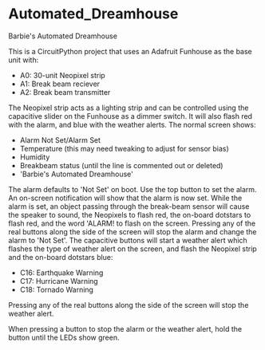 # Automated_Dreamhouse
Barbie's Automated Dreamhouse

This is a CircuitPython project that uses an Adafruit Funhouse as the base unit with:
* A0: 30-unit Neopixel strip
* A1: Break beam reciever
* A2: Break beam transmitter
  
The Neopixel strip acts as a lighting strip and can be controlled using the capacitive slider on the Funhouse as a dimmer switch. It will also flash red with the alarm, and blue with the weather alerts.
The normal screen shows:
	
* Alarm Not Set/Alarm Set
* Temperature (this may need tweaking to adjust for sensor bias)
* Humidity
* Breakbeam status (until the line is commented out or deleted)
* 'Barbie's Automated Dreamhouse'
	
The alarm defaults to 'Not Set' on boot. Use the top button to set the alarm. An on-screen notification will show that the alarm is now set.
While the alarm is set, an object passing through the break-beam sensor will cause the speaker to sound, the Neopixels to flash red, the on-board dotstars to flash red, and the word 'ALARM! to flash on the screen.
Pressing any of the real buttons along the side of the screen will stop the alarm and change the alarm to 'Not Set'.
The capacitive buttons will start a weather alert which flashes the type of weather alert on the screen, and flash the Neopixel strip and the on-board dotstars blue:
	
* C16: Earthquake Warning
* C17: Hurricane Warning
* C18: Tornado Warning
	
Pressing any of the real buttons along the side of the screen will stop the weather alert.

When pressing a button to stop the alarm or the weather alert, hold the button until the LEDs show green.
